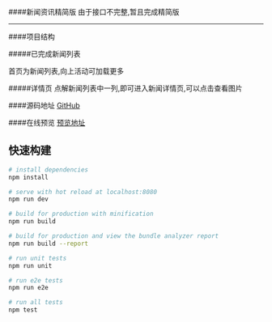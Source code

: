 ####新闻资讯精简版
   由于接口不完整,暂且完成精简版
  ****
####项目结构

#####已完成新闻列表

  首页为新闻列表,向上活动可加载更多

#####详情页
  点解新闻列表中一列,即可进入新闻详情页,可以点击查看图片


####源码地址
[GitHub](https://github.com/2902854803/mydemo)

####在线预览
[预览地址]()

## 快速构建
``` bash
# install dependencies
npm install

# serve with hot reload at localhost:8080
npm run dev

# build for production with minification
npm run build

# build for production and view the bundle analyzer report
npm run build --report

# run unit tests
npm run unit

# run e2e tests
npm run e2e

# run all tests
npm test
```

